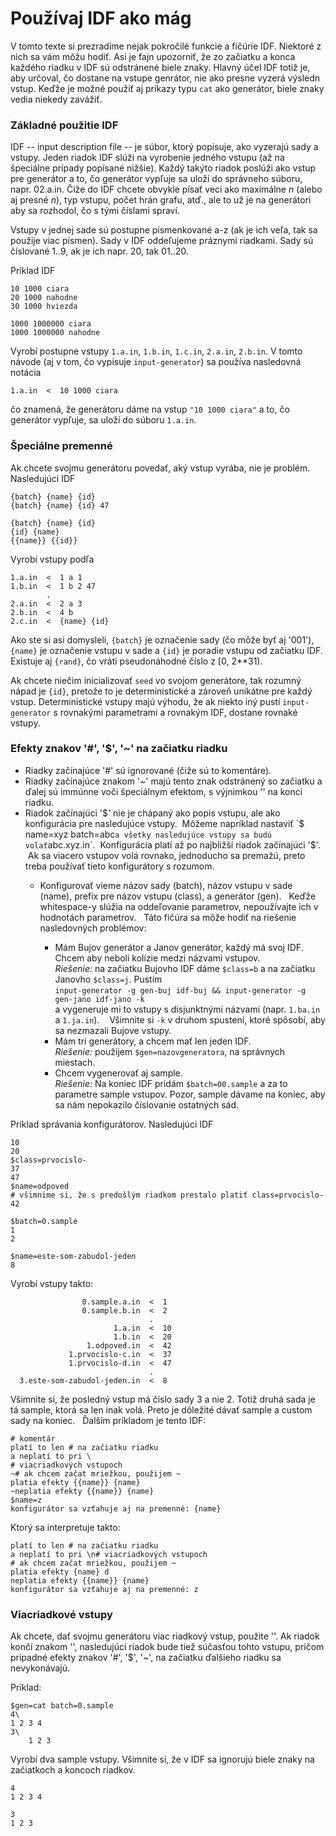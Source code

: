 # Používaj IDF ako mág 

V tomto texte si prezradíme nejak pokročilé funkcie a fičúrie IDF. Niektoré z nich sa vám môžu hodiť.
Asi je fajn upozorniť, že zo začiatku a konca každého riadku v IDF sú odstránené biele znaky. 
Hlavný účel IDF totiž je, aby určoval, čo dostane na vstupe genrátor, nie ako presne vyzerá výsledn vstup. Keďže je možné použiť aj príkazy typu `cat` ako generátor, biele znaky vedia niekedy zavážiť. 

### Základné použitie IDF
IDF -- input description file -- je súbor, ktorý popisuje, ako vyzerajú sady a vstupy. 
Jeden riadok IDF slúži na vyrobenie jedného vstupu (až na špeciálne prípady popísané nižšie). 
Každý takýto riadok poslúži ako vstup pre generátor a to, čo generátor vypľuje sa uloží do správneho súboru,
napr. 02.a.in. Čiže do IDF chcete obvykle písať veci ako maximálne $n$ (alebo aj presné $n$), typ vstupu, 
počet hrán grafu, atď., ale to už je na generátori aby sa rozhodol, čo s tými číslami spraví.

Vstupy v jednej sade sú postupne písmenkované a-z (ak je ich veľa, tak sa použije viac písmen). 
Sady v IDF oddeľujeme práznymi riadkami. Sady sú číslované 1..9, ak je ich napr. 20, tak 01..20.

Príklad IDF
```
10 1000 ciara
20 1000 nahodne
30 1000 hviezda

1000 1000000 ciara
1000 1000000 nahodne
```
Vyrobí postupne vstupy `1.a.in`, `1.b.in`, `1.c.in`, `2.a.in`, `2.b.in`.
V tomto návode (aj v tom, čo vypisuje `input-generator`) sa používa nasledovná notácia
```
1.a.in  <  10 1000 ciara
```
čo znamená, že generátoru dáme na vstup `"10 1000 ciara"` a to, čo generátor vypľuje, sa uloží do súboru `1.a.in`.
 
### Špeciálne premenné
Ak chcete svojmu generátoru povedať, aký vstup vyrába, nie je problém. Nasledujúci IDF
```
{batch} {name} {id}
{batch} {name} {id} 47

{batch} {name} {id}
{id} {name}
{{name}} {{id}}
```
Vyrobí vstupy podľa
```
1.a.in  <  1 a 1
1.b.in  <  1 b 2 47
        .
2.a.in  <  2 a 3
2.b.in  <  4 b
2.c.in  <  {name} {id}
```
Ako ste si asi domysleli, `{batch}` je označenie sady (čo môže byť aj '001'), `{name}` je označenie vstupu v sade a `{id}`
je poradie vstupu od začiatku IDF. Existuje aj `{rand}`, čo vráti pseudonáhodné číslo z [0, 2**31).

Ak chcete niečim inicializovať `seed` vo svojom generátore, tak rozumný nápad je `{id}`, 
pretože to je deterministické a zároveň unikátne pre každý vstup.
Deterministické vstupy majú výhodu, že ak niekto iný pustí `input-generator` s rovnakými parametrami a rovnakým IDF, 
dostane rovnaké vstupy.

### Efekty znakov '#', '$', '~' na začiatku riadku

- Riadky začínajúce '#' sú ignorované (čiže sú to komentáre).
- Riadky začínajúce znakom '~' majú tento znak odstránený so začiatku
  a ďalej sú immúnne voči špeciálnym efektom, s výjnimkou '\' na konci riadku.
- Riadok začínajúci '$' nie je chápaný ako popis vstupu, ale ako konfigurácia pre nasledujúce vstupy. 
  Môžeme napríklad nastaviť `$ name=xyz batch=abc` a všetky nasledujúce vstupy sa budú volať `abc.xyz.in`.
  Konfigurácia platí až po najbližší riadok začínajúci '$'.
  Ak sa viacero vstupov volá rovnako, jednoducho sa premažú, preto treba používať tieto konfigurátory s rozumom.
  + Konfigurovať vieme názov sady (batch), názov vstupu v sade (name), prefix pre názov vstupu (class), a generátor (gen).
    Keďže whitespace-y slúžia na oddeľovanie parametrov, nepoužívajte ich v hodnotách parametrov.
    Táto fičúra sa môže hodiť na riešenie nasledovných problémov: 
    
    * Mám Bujov generátor a Janov generátor, každý má svoj IDF. Chcem aby neboli kolízie medzi názvami vstupov.  
      _Riešenie:_ na začiatku  Bujovho IDF dáme `$class=b` a na začiatku Janovho `$class=j`. Pustím    
      `input-generator -g gen-buj idf-buj && input-generator -g gen-jano idf-jano -k`  
      a vygeneruje mi to vstupy s disjunktnými názvami (napr. `1.ba.in` a `1.ja.in`). 
      Všimnite si `-k` v druhom spustení, ktoré spôsobí, aby sa nezmazali Bujove vstupy. 
    * Mám tri generátory, a chcem mať len jeden IDF.  
      _Riešenie:_ použijem `$gen=nazovgeneratora`, na správnych miestach.  
    * Chcem vygenerovať aj sample.  
      _Riešenie:_ Na koniec IDF pridám `$batch=00.sample` a za to parametre sample vstupov. 
      Pozor, sample dávame na koniec, aby sa nám nepokazilo číslovanie ostatných sád.
      
Príklad správania konfigurátorov. Nasledujúci IDF
```
10
20
$class=prvocislo-
37
47
$name=odpoved
# všimnime si, že s predošlým riadkom prestalo platiť class=prvocislo-
42

$batch=0.sample
1
2

$name=este-som-zabudol-jeden
8
```
Vyrobí vstupy takto:
```
                0.sample.a.in  <  1
                0.sample.b.in  <  2
                               .
                       1.a.in  <  10
                       1.b.in  <  20
                 1.odpoved.in  <  42
             1.prvocislo-c.in  <  37
             1.prvocislo-d.in  <  47
                               .
  3.este-som-zabudol-jeden.in  <  8
```
Všimnite si, že posledný vstup má číslo sady 3 a nie 2. Totiž druhá sada je tá sample, ktorá sa len inak volá.
Preto je dôležité dávať sample a custom sady na koniec.
  
Ďalším príkladom je tento IDF:
```
# komentár
platí to len # na začiatku riadku
a neplatí to pri \
# viacriadkových vstupoch
~# ak chcem začat mriežkou, použijem ~
platia efekty {{name}} {name}
~neplatia efekty {{name}} {name}
$name=z
konfigurátor sa vzťahuje aj na premenné: {name}
```
Ktorý sa interpretuje takto:
```
platí to len # na začiatku riadku
a neplatí to pri \n# viacriadkových vstupoch
# ak chcem začat mriežkou, použijem ~
platia efekty {name} d
neplatia efekty {{name}} {name}
konfigurátor sa vzťahuje aj na premenné: z
```

### Viacriadkové vstupy
Ak chcete, dať svojmu generátoru viac riadkový vstup, použite '\'.
Ak riadok končí znakom '\', nasledujúci riadok bude tiež súčasťou tohto vstupu, pričom prípadné efekty znakov
'#', '$', '~', na začiatku ďalšieho riadku sa nevykonávajú.

Príklad:
```
$gen=cat batch=0.sample
4\
1 2 3 4
3\
    1 2 3
```
Vyrobí dva sample vstupy. Všimnite si, že v IDF sa ignorujú biele znaky na začiatkoch a koncoch riadkov.
```
4
1 2 3 4
```
```
3
1 2 3
```
